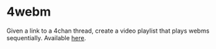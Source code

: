 # 4webm

Given a link to a 4chan thread, create a video playlist that plays webms sequentially. Available [here](https://x4webm.herokuapp.com/).
